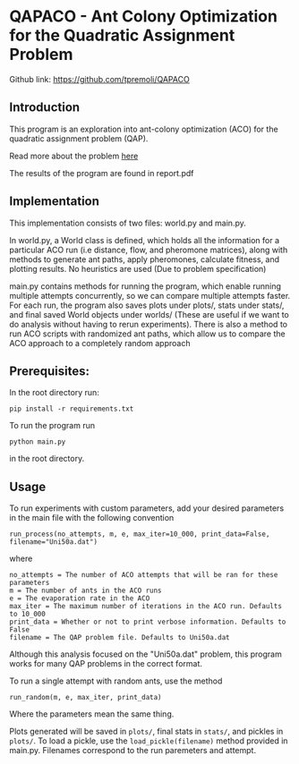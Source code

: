 # QAPACO - Ant Colony Optimization for the Quadratic Assignment Problem

Github link: https://github.com/tpremoli/QAPACO
## Introduction

This program is an exploration into ant-colony optimization (ACO) for the quadratic assignment problem (QAP). 

Read more about the problem [here](https://en.wikipedia.org/wiki/Quadratic_assignment_problem)

The results of the program are found in report.pdf

## Implementation

This implementation consists of two files: world.py and main.py. 

In world.py, a World class is defined, which holds all the information for a particular ACO run (i.e distance, flow, and pheromone matrices), along with methods to generate ant paths, apply pheromones, calculate fitness, and plotting results. No heuristics are used (Due to problem specification)

main.py contains methods for running the program, which enable running multiple attempts concurrently, so we can compare multiple attempts faster. For each run, the program also saves plots under plots/, stats under stats/, and final saved World objects under worlds/ (These are useful if we want to do analysis without having to rerun experiments). There is also a method to run ACO scripts with randomized ant paths, which allow us to compare the ACO approach to a completely random approach


## Prerequisites:
In the root directory run:

    pip install -r requirements.txt

To run the program run

    python main.py

in the root directory.

## Usage

To run experiments with custom parameters, add your desired parameters in the main file with the following convention

    run_process(no_attempts, m, e, max_iter=10_000, print_data=False, filename="Uni50a.dat")

where

    no_attempts = The number of ACO attempts that will be ran for these parameters
    m = The number of ants in the ACO runs
    e = The evaporation rate in the ACO
    max_iter = The maximum number of iterations in the ACO run. Defaults to 10_000
    print_data = Whether or not to print verbose information. Defaults to False
    filename = The QAP problem file. Defaults to Uni50a.dat

Although this analysis focused on the "Uni50a.dat" problem, this program works for many QAP problems in the correct format.

To run a single attempt with random ants, use the method

    run_random(m, e, max_iter, print_data)

Where the parameters mean the same thing.

Plots generated will be saved in `plots/`, final stats in `stats/`, and pickles in `plots/`. To load a pickle, use the `load_pickle(filename)` method provided in main.py. Filenames correspond to the run paremeters and attempt.